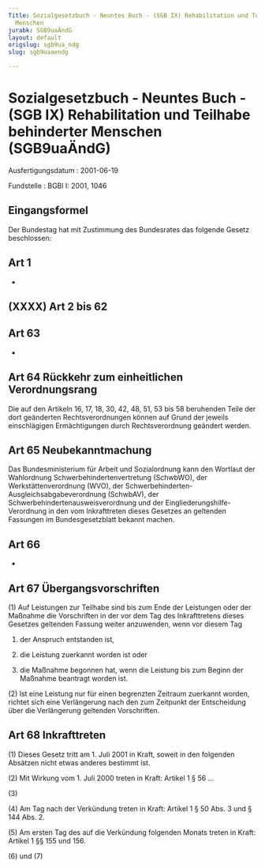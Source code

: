 ```yaml
---
Title: Sozialgesetzbuch - Neuntes Buch - (SGB IX) Rehabilitation und Teilhabe behinderter
  Menschen
jurabk: SGB9uaÄndG
layout: default
origslug: sgb9ua_ndg
slug: sgb9uaaendg

---
```


# Sozialgesetzbuch - Neuntes Buch - (SGB IX) Rehabilitation und Teilhabe behinderter Menschen (SGB9uaÄndG)

Ausfertigungsdatum
:   2001-06-19

Fundstelle
:   BGBl I: 2001, 1046



## Eingangsformel

Der Bundestag hat mit Zustimmung des Bundesrates das folgende Gesetz
beschlossen:


## Art 1

-


## (XXXX) Art 2 bis 62



## Art 63

-


## Art 64 Rückkehr zum einheitlichen Verordnungsrang

Die auf den Artikeln 16, 17, 18, 30, 42, 48, 51, 53 bis 58 beruhenden
Teile der dort geänderten Rechtsverordnungen können auf Grund der
jeweils einschlägigen Ermächtigungen durch Rechtsverordnung geändert
werden.


## Art 65 Neubekanntmachung

Das Bundesministerium für Arbeit und Sozialordnung kann den Wortlaut
der Wahlordnung Schwerbehindertenvertretung (SchwbWO), der
Werkstättenverordnung (WVO), der Schwerbehinderten-
Ausgleichsabgabeverordnung (SchwbAV), der
Schwerbehindertenausweisverordnung und der Eingliederungshilfe-
Verordnung in den vom Inkrafttreten dieses Gesetzes an geltenden
Fassungen im Bundesgesetzblatt bekannt machen.


## Art 66

-


## Art 67 Übergangsvorschriften

(1) Auf Leistungen zur Teilhabe sind bis zum Ende der Leistungen oder
der Maßnahme die Vorschriften in der vor dem Tag des Inkrafttretens
dieses Gesetzes geltenden Fassung weiter anzuwenden, wenn vor diesem
Tag

1.  der Anspruch entstanden ist,


2.  die Leistung zuerkannt worden ist oder


3.  die Maßnahme begonnen hat, wenn die Leistung bis zum Beginn der
    Maßnahme beantragt worden ist.




(2) Ist eine Leistung nur für einen begrenzten Zeitraum zuerkannt
worden, richtet sich eine Verlängerung nach den zum Zeitpunkt der
Entscheidung über die Verlängerung geltenden Vorschriften.


## Art 68 Inkrafttreten

(1) Dieses Gesetz tritt am 1. Juli 2001 in Kraft, soweit in den
folgenden Absätzen nicht etwas anderes bestimmt ist.

(2) Mit Wirkung vom 1. Juli 2000 treten in Kraft:
Artikel 1 § 56 ...

(3)

(4) Am Tag nach der Verkündung treten in Kraft:
Artikel 1 § 50 Abs. 3 und § 144 Abs. 2.

(5) Am ersten Tag des auf die Verkündung folgenden Monats treten in
Kraft:
Artikel 1 §§ 155 und 156.

(6) und (7)

